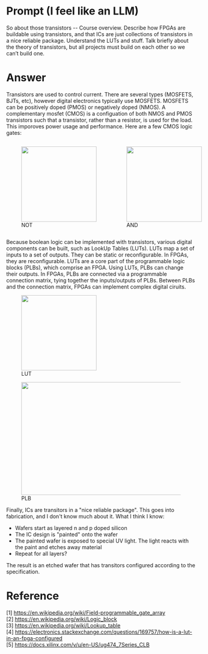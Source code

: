# Prompt (I feel like an LLM)

So about those transistors -- Course overview. Describe how FPGAs are buildable using transistors, and that ICs are just collections of transistors in a nice reliable package. Understand the LUTs and stuff. Talk briefly about the theory of transistors, but all projects must build on each other so we can’t build one.

# Answer

Transistors are used to control current. There are several types (MOSFETS, BJTs, etc), however digital electronics typically use MOSFETS. MOSFETS can be positively doped (PMOS) or negatively doped (NMOS). A complementary mosfet (CMOS) is a configuation of both NMOS and PMOS transistors such that a transistor, rather than a resistor, is used for the load. This imporoves power usage and performance. Here are a few CMOS logic gates:


<div style="display: flex; justify-content: space-between;">
    <figure>
        <img src="https://www.elprocus.com/wp-content/uploads/CMOS-Inverter-Circuit.png" width="200" height="200">
        <figcaption>NOT</figcaption>
    </figure>
    <figure>
        <img src="https://i.stack.imgur.com/LOYtw.png" width="200" height="200">
        <figcaption>AND</figcaption>
    </figure>
</div>


Because boolean logic can be implemented with transistors, various digital components can be built, such as LookUp Tables (LUTs). LUTs map a set of inputs to a set of outputs. They can be static or reconfigurable. In FPGAs, they are reconfigurable. LUTs are a core part of the programmable logic blocks (PLBs), which comprise an FPGA. Using LUTs, PLBs can change their outputs. In FPGAs, PLBs are connected via a programmable connection matrix, tying together the inputs/outputs of PLBs. Between PLBs and the connection matrix, FPGAs can implement complex digital ciruits.

<figure>
    <img src="https://www.researchgate.net/publication/254060327/figure/fig1/AS:616476935483392@1523990963075/A-two-input-lookup-table-LUT.png" width="200" height="200">
    <figcaption>LUT</figcaption>
</figure>


<figure>
    <img src="https://upload.wikimedia.org/wikipedia/commons/1/1c/FPGA_cell_example.png" width="600" height="300">
    <figcaption>PLB</figcaption>
</figure>

Finally, ICs are transitors in a "nice reliable package". This goes into fabrication, and I don't know much about it. What I think I know:
- Wafers start as layered n and p doped silicon
- The IC design is "painted" onto the wafer
- The painted wafer is exposed to special UV light. The light reacts with the paint and etches away material
- Repeat for all layers?

The result is an etched wafer that has transitors configured according to the specification.

# Reference

[1] https://en.wikipedia.org/wiki/Field-programmable_gate_array<br>
[2] https://en.wikipedia.org/wiki/Logic_block<br>
[3] https://en.wikipedia.org/wiki/Lookup_table<br>
[4] https://electronics.stackexchange.com/questions/169757/how-is-a-lut-in-an-fpga-configured <br>
[5] https://docs.xilinx.com/v/u/en-US/ug474_7Series_CLB<br>